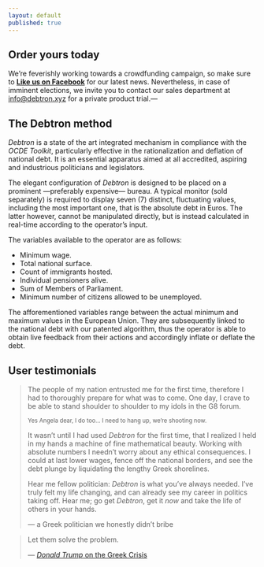 ```yaml
---
layout: default
published: true
---
```


## Order yours today
We’re feverishly working towards a crowdfunding campaign, so make sure to [**Like us on Facebook**](https://www.facebook.com/debtron) for our latest news. Nevertheless, in case of imminent elections, we invite you to contact our sales department at [info@debtron.xyz](mailto:info@debtron.xyz?subject=SHUT%20UP%20AND%20TAKE%20MY%20MONEY) for a private product trial.—

## The Debtron method
*Debtron* is a state of the art integrated mechanism in compliance with the *OCDE Toolkit*, particularly effective in the rationalization and deflation of national debt. It is an essential apparatus aimed at all accredited, aspiring and industrious politicians and legislators.

The elegant configuration of *Debtron* is designed to be placed on a prominent —preferably expensive— bureau. A typical monitor (sold separately) is required to display seven (7) distinct, fluctuating values, including the most important one, that is the absolute debt in Euros. The latter however, cannot be manipulated directly, but is instead calculated in real-time according to the operator’s input.

The variables available to the operator are as follows:

* Minimum wage.
* Total national surface.
* Count of immigrants hosted.
* Individual pensioners alive.
* Sum of Members of Parliament.
* Minimum number of citizens allowed to be unemployed.

The afforementioned variables range between the actual minimum and maximum values in the European Union. They are subsequently linked to the national debt with our patented algorithm, thus the operator is able to obtain live feedback from their actions and accordingly inflate or deflate the debt.

## User testimonials
<script src="https://www.youtube.com/iframe_api"></script>
<div class="responsive-video"><div id="player"></div></div>

> The people of my nation entrusted me for the first time, therefore I had to thoroughly prepare for what was to come. One day, I crave to be able to stand shoulder to shoulder to my idols in the G8 forum.
>
> <small>Yes Angela dear, I do too… I need to hang up, we’re shooting now.</small>
>
> It wasn’t until I had used *Debtron* for the first time, that I realized I held in my hands a machine of fine mathematical beauty.
> Working with absolute numbers I needn’t worry about any ethical consequences. I could at last lower wages, fence off the national borders, and see the debt plunge by liquidating the lengthy Greek shorelines.
>
> Hear me fellow politician: *Debtron* is what you’ve always needed.
> I’ve truly felt my life changing, and can already see my career in politics taking off.
> Hear me; go get *Debtron*, get it *now* and take the life of others in your hands.
>
> — a Greek politician we honestly didn’t bribe

> Let them solve the problem.
>
> — [*Donald Trump* on the Greek Crisis](http://www.breitbart.com/video/2015/07/05/trump-greek-debt-crisis-a-problem-for-germany-and-rest-of-europe-not-us/)
